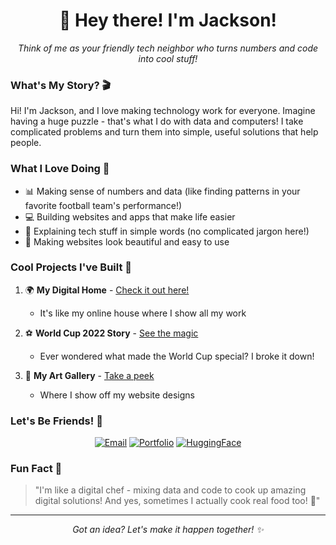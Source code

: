 <div align="center">
  <h1>👋 Hey there! I'm Jackson!</h1>
  <p><em>Think of me as your friendly tech neighbor who turns numbers and code into cool stuff!</em></p>
</div>

### What's My Story? 🎬

Hi! I'm Jackson, and I love making technology work for everyone. Imagine having a huge puzzle - that's what I do with data and computers! I take complicated problems and turn them into simple, useful solutions that help people.

### What I Love Doing 💪

- 📊 Making sense of numbers and data (like finding patterns in your favorite football team's performance!)
- 💻 Building websites and apps that make life easier
- 🤝 Explaining tech stuff in simple words (no complicated jargon here!)
- 🎨 Making websites look beautiful and easy to use

### Cool Projects I've Built 🌟

1. 🌍 **My Digital Home** - [Check it out here!](https://jackson-mu.github.io/Jackson-Mukeshimana-Portfolio/)
   - It's like my online house where I show all my work
   
2. ⚽ **World Cup 2022 Story** - [See the magic](https://huggingface.co/spaces/JacksonMu/FIFA-World-Cup-2022-Data-Analysis)
   - Ever wondered what made the World Cup special? I broke it down!
   
3. 🎨 **My Art Gallery** - [Take a peek](https://jacksonaholtel.my.canva.site/)
   - Where I show off my website designs

### Let's Be Friends! 🤝

<div align="center">

[![Email](https://img.shields.io/badge/Email-Say%20Hi!-red?style=for-the-badge&logo=gmail)](mailto:mukesjackson02@gmail.com)
[![Portfolio](https://img.shields.io/badge/Portfolio-Come%20Visit!-blue?style=for-the-badge&logo=github)](https://jackson-mu.github.io/Jackson-Mukeshimana-Portfolio/)
[![HuggingFace](https://img.shields.io/badge/Projects-Take%20a%20Look!-yellow?style=for-the-badge&logo=huggingface)](https://huggingface.co/spaces/JacksonMu/FIFA-World-Cup-2022-Data-Analysis)

</div>

### Fun Fact 🌟

> "I'm like a digital chef - mixing data and code to cook up amazing digital solutions! And yes, sometimes I actually cook real food too! 🍳"

---
<div align="center">
  <i>Got an idea? Let's make it happen together! ✨</i>
</div>
